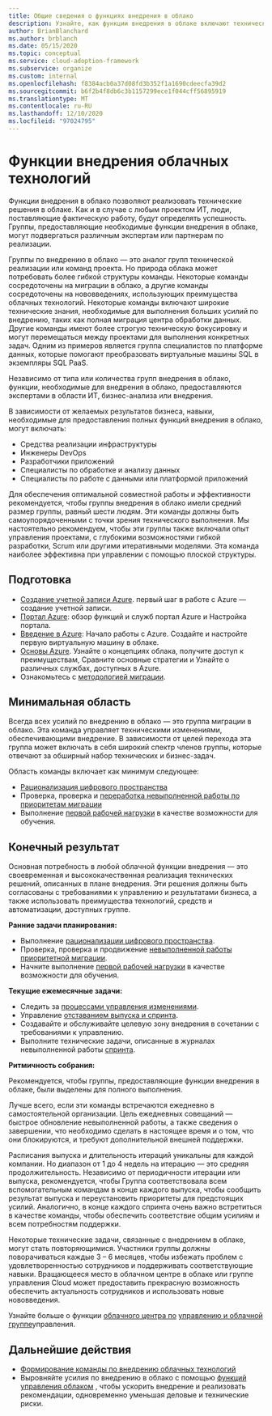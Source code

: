 ```yaml
---
title: Общие сведения о функциях внедрения в облако
description: Узнайте, как функции внедрения в облаке включают технические решения, чтобы вы могли подбирать свои команды соответствующим образом.
author: BrianBlanchard
ms.author: brblanch
ms.date: 05/15/2020
ms.topic: conceptual
ms.service: cloud-adoption-framework
ms.subservice: organize
ms.custom: internal
ms.openlocfilehash: f8384acb0a37d08fd3b352f1a1690cdeecfa39d2
ms.sourcegitcommit: b6f2b4f8db6c3b1157299ece1f044cff56895919
ms.translationtype: MT
ms.contentlocale: ru-RU
ms.lasthandoff: 12/10/2020
ms.locfileid: "97024795"
---
```

# <a name="cloud-adoption-functions"></a>Функции внедрения облачных технологий

Функции внедрения в облако позволяют реализовать технические решения в облаке. Как и в случае с любым проектом ИТ, люди, поставляющие фактическую работу, будут определять успешность. Группы, предоставляющие необходимые функции внедрения в облаке, могут подвергаться различным экспертам или партнерам по реализации.

Группы по внедрению в облако — это аналог групп технической реализации или команд проекта. Но природа облака может потребовать более гибкой структуры команды. Некоторые команды сосредоточены на миграции в облако, а другие команды сосредоточены на нововведениях, использующих преимущества облачных технологий. Некоторые команды включают широкие технические знания, необходимые для выполнения больших усилий по внедрению, таких как полная миграция центра обработки данных. Другие команды имеют более строгую техническую фокусировку и могут перемещаться между проектами для выполнения конкретных задач. Одним из примеров является группа специалистов по платформе данных, которые помогают преобразовать виртуальные машины SQL в экземпляры SQL PaaS.

Независимо от типа или количества групп внедрения в облако, функции, необходимые для внедрения в облако, предоставляются экспертами в области ИТ, бизнес-анализа или внедрения.

В зависимости от желаемых результатов бизнеса, навыки, необходимые для предоставления полных функций внедрения в облако, могут включать:

- Средства реализации инфраструктуры
- Инженеры DevOps
- Разработчики приложений
- Специалисты по обработке и анализу данных
- Специалисты по работе с данными или платформой приложений

Для обеспечения оптимальной совместной работы и эффективности рекомендуется, чтобы группы внедрения в облако имели средний размер группы, равный шести людям. Эти команды должны быть самоупорядоченными с точки зрения технического выполнения. Мы настоятельно рекомендуем, чтобы эти группы также включали опыт управления проектами, с глубокими возможностями гибкой разработки, Scrum или другими итеративными моделями. Эта команда наиболее эффективна при управлении с помощью плоской структуры.

## <a name="preparation"></a>Подготовка

- [Создание учетной записи Azure](/learn/modules/create-an-azure-account). первый шаг в работе с Azure — создание учетной записи.
- [Портал Azure](/learn/modules/tour-azure-portal): обзор функций и служб портал Azure и Настройка портала.
- [Введение в Azure](/learn/modules/welcome-to-azure): Начало работы с Azure. Создайте и настройте первую виртуальную машину в облаке.
- [Основы Azure](/learn/paths/azure-for-the-data-engineer). Узнайте о концепциях облака, получите доступ к преимуществам, Сравните основные стратегии и Узнайте о различных службах, доступных в Azure.
- Ознакомьтесь с [методологией миграции](../migrate/index.md).

## <a name="minimum-scope"></a>Минимальная область

Всегда всех усилий по внедрению в облако — это группа миграции в облако. Эта команда управляет техническими изменениями, обеспечивающими внедрение. В зависимости от целей перехода эта группа может включать в себя широкий спектр членов группы, которые отвечают за обширный набор технических и бизнес-задач.

Область команды включает как минимум следующее:

- [Рационализация цифрового пространства](../digital-estate/index.md)
- Проверка, проверка и [переработка невыполненной работы по приоритетам миграции](../migrate/migration-considerations/assess/release-iteration-backlog.md)
- Выполнение [первой рабочей нагрузки](../digital-estate/rationalize.md#select-the-first-workload) в качестве возможности для обучения.

## <a name="deliverable"></a>Конечный результат

Основная потребность в любой облачной функции внедрения — это своевременная и высококачественная реализация технических решений, описанных в плане внедрения. Эти решения должны быть согласованы с требованиями к управлению и результатами бизнеса, а также использовать преимущества технологий, средств и автоматизации, доступных группе.

**Ранние задачи планирования:**

- Выполнение [рационализации цифрового пространства](../digital-estate/index.md).
- Проверка, проверка и продвижение [невыполненной работы приоритетной миграции](../migrate/migration-considerations/assess/release-iteration-backlog.md).
- Начните выполнение [первой рабочей нагрузки](../digital-estate/rationalize.md#select-the-first-workload) в качестве возможности для обучения.

**Текущие ежемесячные задачи:**

- Следить за [процессами управления изменениями](../migrate/migration-considerations/prerequisites/technical-complexity.md).
- Управление [отставанием выпуска и спринта](../migrate/migration-considerations/assess/release-iteration-backlog.md).
- Создавайте и обслуживайте целевую зону внедрения в сочетании с требованиями к управлению.
- Выполните технические задачи, описанные в журналах невыполненной работы [спринта](../migrate/migration-considerations/assess/release-iteration-backlog.md).

**Ритмичность собрания:**

Рекомендуется, чтобы группы, предоставляющие функции внедрения в облаке, были выделены для полного выполнения.

Лучше всего, если эти команды встречаются ежедневно в самостоятельной организации. Цель ежедневных совещаний — быстрое обновление невыполненной работы, а также сведения о завершении, что необходимо сделать в настоящее время и о том, что они блокируются, и требуют дополнительной внешней поддержки.

Расписания выпуска и длительность итераций уникальны для каждой компании. Но диапазон от 1 до 4 недель на итерацию — это средняя продолжительность. Независимо от периодичности итерации или выпуска, рекомендуется, чтобы Группа соответствовала всем вспомогательным командам в конце каждого выпуска, чтобы сообщить результат выпуска и переустановить приоритеты для предстоящих усилий. Аналогично, в конце каждого спринта очень важно встретиться в качестве команды, чтобы обеспечить соответствие общим усилиям и всем потребностям поддержки.

Некоторые технические задачи, связанные с внедрением в облаке, могут стать повторяющимися. Участники группы должны поворачиваться каждые 3 &ndash; 6 месяцев, чтобы избежать проблем с удовлетворенностью сотрудников и поддерживать соответствующие навыки. Вращающееся место в облачном центре в облаке или группе управления Cloud может предоставить прекрасную возможность обеспечить актуальность сотрудников и использовать новые нововведения.

Узнайте больше о функции [облачного центра по](./cloud-center-of-excellence.md) [управлению и облачной группе](./cloud-governance.md)управления.

## <a name="next-steps"></a>Дальнейшие действия

- [Формирование команды по внедрению облачных технологий](../get-started/team/cloud-adoption.md)
- Выровняйте усилия по внедрению в облако с помощью [функций управления облаком](./cloud-governance.md) , чтобы ускорить внедрение и реализовать рекомендации, одновременно уменьшая деловые и технические риски.
